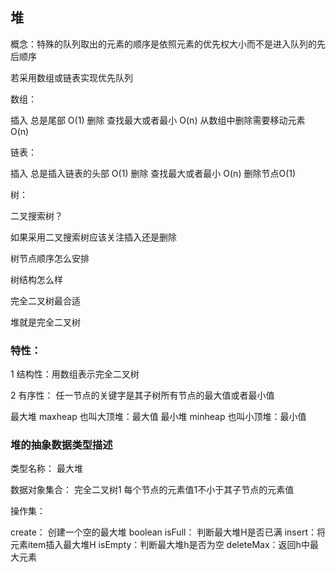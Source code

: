 ## 堆

概念：特殊的队列取出的元素的顺序是依照元素的优先权大小而不是进入队列的先后顺序

若采用数组或链表实现优先队列

数组：

插入 总是尾部  O(1)
删除 查找最大或者最小 O(n) 从数组中删除需要移动元素 O(n)

链表：

插入 总是插入链表的头部  O(1)
删除 查找最大或者最小 O(n) 删除节点O(1)

树：

二叉搜索树？

如果采用二叉搜索树应该关注插入还是删除

  树节点顺序怎么安排

  树结构怎么样

完全二叉树最合适

堆就是完全二叉树

### 特性：

1 结构性：用数组表示完全二叉树

2 有序性： 任一节点的关键字是其子树所有节点的最大值或者最小值

  最大堆 maxheap 也叫大顶堆：最大值
  最小堆 minheap 也叫小顶堆：最小值

### 堆的抽象数据类型描述

类型名称： 最大堆

数据对象集合： 完全二叉树1 每个节点的元素值1不小于其子节点的元素值

操作集：

create： 创建一个空的最大堆
boolean isFull： 判断最大堆H是否已满
insert：将元素item插入最大堆H
isEmpty：判断最大堆h是否为空
deleteMax：返回h中最大元素

